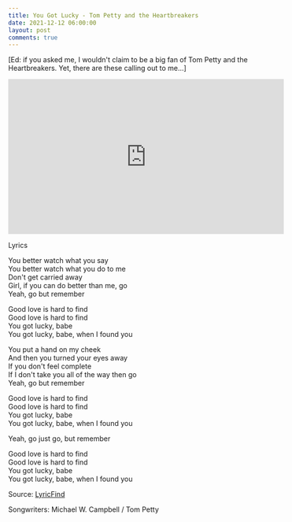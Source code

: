 ```yaml
---
title: You Got Lucky - Tom Petty and the Heartbreakers
date: 2021-12-12 06:00:00
layout: post
comments: true
---
```


[Ed: if you asked me, I wouldn't claim to be a big fan of Tom Petty and the Heartbreakers. Yet, there are these calling out to me...]

<iframe width="560" height="315" src="https://www.youtube.com/embed/mtLpZWNyM0I" title="YouTube video player" frameborder="0" allow="accelerometer; autoplay; clipboard-write; encrypted-media; gyroscope; picture-in-picture" allowfullscreen></iframe>

Lyrics

You better watch what you say  
You better watch what you do to me  
Don't get carried away  
Girl, if you can do better than me, go  
Yeah, go but remember

Good love is hard to find  
Good love is hard to find  
You got lucky, babe  
You got lucky, babe, when I found you

You put a hand on my cheek  
And then you turned your eyes away  
If you don't feel complete  
If I don't take you all of the way then go  
Yeah, go but remember

Good love is hard to find  
Good love is hard to find  
You got lucky, babe  
You got lucky, babe, when I found you

Yeah, go just go, but remember

Good love is hard to find  
Good love is hard to find  
You got lucky, babe  
You got lucky, babe, when I found you

Source: [LyricFind](https://www.lyricfind.com/)

Songwriters: Michael W. Campbell / Tom Petty

